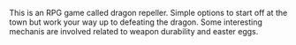 This is an RPG game called dragon repeller. Simple options to start off at the town but work your way up to defeating the dragon. Some interesting mechanis are involved related to weapon durability and easter eggs.
